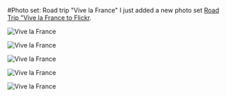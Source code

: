 #Photo set: Road trip "Vive la France"
I just added a new photo set [Road Trip "Vive la France to Flickr](https://www.flickr.com/photos/tobiashenn/sets/72157644887529977/).

![](https://farm3.staticflickr.com/2916/14478250804_a8d998c44d_b.jpg "Vive la France")

![](https://farm3.staticflickr.com/2916/14478134332_d5f4105840_b.jpg "Vive la France")

![](https://farm4.staticflickr.com/3925/14478246504_7c452d9d60_b.jpg "Vive la France")

![](https://farm6.staticflickr.com/5585/14479373005_e2d00a1833_b.jpg "Vive la France")

![](https://farm4.staticflickr.com/3880/14479360185_a674d7df56_b.jpg "Vive la France")